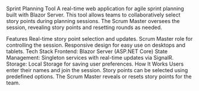 Sprint Planning Tool
A real-time web application for agile sprint planning built with Blazor Server. This tool allows teams to collaboratively select story points during planning sessions. The Scrum Master oversees the session, revealing story points and resetting rounds as needed.

Features
Real-time story point selection and updates.
Scrum Master role for controlling the session.
Responsive design for easy use on desktops and tablets.
Tech Stack
Frontend: Blazor Server (ASP.NET Core)
State Management: Singleton services with real-time updates via SignalR.
Storage: Local Storage for saving user preferences.
How It Works
Users enter their names and join the session.
Story points can be selected using predefined options.
The Scrum Master reveals or resets story points for the team.
